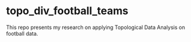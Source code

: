 # topo_div_football_teams
This repo presents my research on applying Topological Data Analysis on football data. 
